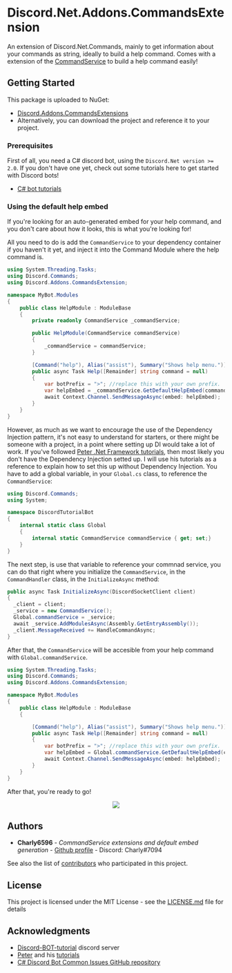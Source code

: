 # Discord.Net.Addons.CommandsExtension

An extension of Discord.Net.Commands, mainly to get information about your commands as string, ideally to build a help command. 
Comes with a extension of the [CommandService](https://discord.foxbot.me/latest/api/Discord.Commands.CommandService.html) to build a help command easily!

## Getting Started

This package is uploaded to NuGet:
- [Discord.Addons.CommandsExtensions](https://www.nuget.org/packages/Discord.Addons.CommandsExtension/)
- Alternatively, you can download the project and reference it to your project.

### Prerequisites

First of all, you need a C# discord bot, using the `Discord.Net version >= 2.0`.
If you don't have one yet, check out some tutorials here to get started with Discord bots!
- [C# bot tutorials](https://www.youtube.com/channel/UCmfZ6FWTHZjPrPP3dWQ1bHg/playlists)

### Using the default help embed

If you're looking for an auto-generated embed for your help command, and you don't care about how it looks, this is what you're looking for!

All you need to do is add the `CommandService` to your dependency container if you haven't it yet, and inject it into the Command Module where the help command is.

```cs
using System.Threading.Tasks;
using Discord.Commands;
using Discord.Addons.CommandsExtension;

namespace MyBot.Modules
{
    public class HelpModule : ModuleBase
    {
        private readonly CommandService _commandService;

        public HelpModule(CommandService commandService)
        {
            _commandService = commandService;
        }

        [Command("help"), Alias("assist"), Summary("Shows help menu.")]
        public async Task Help([Remainder] string command = null)
        {
            var botPrefix = ">"; //replace this with your own prefix.
            var helpEmbed = _commandService.GetDefaultHelpEmbed(command, botPrefix);
            await Context.Channel.SendMessageAsync(embed: helpEmbed);
        }
    }
}
```

However, as much as we want to encourage the use of the Dependency Injection pattern, it's not easy to understand for starters, or there might be someone with a project, in a point where setting up DI would take a lot of work.
If you've followed [Peter .Net Framework tutorials](https://www.youtube.com/watch?v=BwjNGq8FXLU&list=PLwmVCZVHfSkGCAs01wc74JkZVH0S8yLo_), then most likely you don't have the Dependency Injection setted up. I will use his tutorials as a reference to explain how to set this up without Dependency Injection.
You have to add a global variable, in your `Global.cs` class, to reference the `CommandService`:

```cs
using Discord.Commands;
using System;

namespace DiscordTutorialBot
{
    internal static class Global
    {
        internal static CommandService commandService { get; set;}
    }
}
```

The next step, is use that variable to reference your commnad service, you can do that right where you initialize the `CommandService`, in the `CommandHandler` class, in the `InitializeAsync` method:
```cs
public async Task InitializeAsync(DiscordSocketClient client)
{
  _client = client;
  _service = new CommandService();
  Global.commandService = _service;
  await _service.AddModulesAsync(Assembly.GetEntryAssembly());
  _client.MessageReceived += HandleCommandAsync;
}
```
After that, the `CommandService` will be accesible from your help command with `Global.commandService`.

```cs
using System.Threading.Tasks;
using Discord.Commands;
using Discord.Addons.CommandsExtension;

namespace MyBot.Modules
{
    public class HelpModule : ModuleBase
    {      

        [Command("help"), Alias("assist"), Summary("Shows help menu.")]
        public async Task Help([Remainder] string command = null)
        {
            var botPrefix = ">"; //replace this with your own prefix.
            var helpEmbed = Global.commandService.GetDefaultHelpEmbed(command, botPrefix);
            await Context.Channel.SendMessageAsync(embed: helpEmbed);
        }
    }
}
```
After that, you're ready to go!
<p align="center">
  <img src="https://thumbs.gfycat.com/ImpossibleIllustriousIaerismetalmark-small.gif">
</p>

## Authors

* **Charly6596** - _CommandService extensions and default embed generation_ - [Github profile](https://github.com/Charly6596) - Discord: Charly#7094

See also the list of [contributors](https://github.com/your/project/contributors) who participated in this project.

## License

This project is licensed under the MIT License - see the [LICENSE.md](LICENSE.md) file for details

## Acknowledgments

* [Discord-BOT-tutorial](https://discord.gg/cGhEZuk) discord server
* [Peter](https://github.com/petrspelos) and his [tutorials](https://www.youtube.com/channel/UCmfZ6FWTHZjPrPP3dWQ1bHg/playlists)
* [C# Discord Bot Common Issues GitHub repository](https://github.com/discord-bot-tutorial/common-issues)

